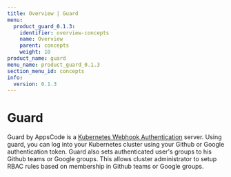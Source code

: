 ```yaml
---
title: Overview | Guard
menu:
  product_guard_0.1.3:
    identifier: overview-concepts
    name: Overview
    parent: concepts
    weight: 10
product_name: guard
menu_name: product_guard_0.1.3
section_menu_id: concepts
info:
  version: 0.1.3
---
```


# Guard

 Guard by AppsCode is a [Kubernetes Webhook Authentication](https://kubernetes.io/docs/admin/authentication/#webhook-token-authentication) server. Using guard, you can log into your Kubernetes cluster using your Github or Google authentication token. Guard also sets authenticated user's groups to his Github teams or Google groups. This allows cluster administrator to setup RBAC rules based on membership in Github teams or Google groups.

